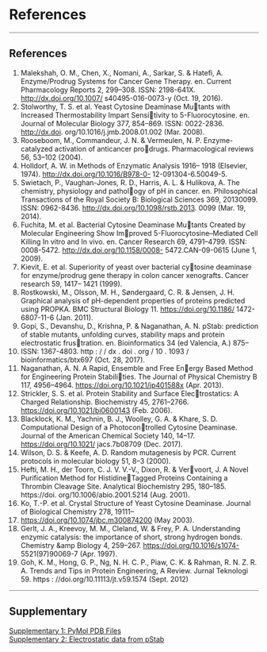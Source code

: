 # References

<hr style="height:1px;border:none;color:#808080;background-color:#808080;" />

## **References**

1. Malekshah, O. M., Chen, X., Nomani, A., Sarkar, S.
& Hatefi, A. Enzyme/Prodrug Systems for Cancer
Gene Therapy. en. Current Pharmacology Reports 2,
299–308. ISSN: 2198-641X. http://dx.doi.org/10.1007/
s40495-016-0073-y (Oct. 19, 2016).
2. Stolworthy, T. S. et al. Yeast Cytosine Deaminase Mutants with Increased Thermostability Impart Sensitivity to 5-Fluorocytosine. en. Journal of Molecular
Biology 377, 854–869. ISSN: 0022-2836. http://dx.doi.
org/10.1016/j.jmb.2008.01.002 (Mar. 2008).
3. Rooseboom, M., Commandeur, J. N. & Vermeulen,
N. P. Enzyme-catalyzed activation of anticancer prodrugs. Pharmacological reviews 56, 53–102 (2004).
4. Holldorf, A. W. in Methods of Enzymatic Analysis 1916–
1918 (Elsevier, 1974). http://dx.doi.org/10.1016/B978-0-
12-091304-6.50049-5.
5. Swietach, P., Vaughan-Jones, R. D., Harris, A. L. &
Hulikova, A. The chemistry, physiology and pathology of pH in cancer. en. Philosophical Transactions of
the Royal Society B: Biological Sciences 369, 20130099.
ISSN: 0962-8436. http://dx.doi.org/10.1098/rstb.2013.
0099 (Mar. 19, 2014).
6. Fuchita, M. et al. Bacterial Cytosine Deaminase Mutants Created by Molecular Engineering Show Improved 5-Fluorocytosine–Mediated Cell Killing In
vitro and In vivo. en. Cancer Research 69, 4791–4799.
ISSN: 0008-5472. http://dx.doi.org/10.1158/0008-
5472.CAN-09-0615 (June 1, 2009).
7. Kievit, E. et al. Superiority of yeast over bacterial cytosine deaminase for enzyme/prodrug gene therapy
in colon cancer xenografts. Cancer research 59, 1417–
1421 (1999).
8. Rostkowski, M., Olsson, M. H., Søndergaard, C. R. &
Jensen, J. H. Graphical analysis of pH-dependent
properties of proteins predicted using PROPKA.
BMC Structural Biology 11. https://doi.org/10.1186/
1472-6807-11-6 (Jan. 2011).
9. Gopi, S., Devanshu, D., Krishna, P. & Naganathan,
A. N. pStab: prediction of stable mutants, unfolding
curves, stability maps and protein electrostatic frustration. en. Bioinformatics 34 (ed Valencia, A.) 875–
877. ISSN: 1367-4803. http : / / dx . doi . org / 10 . 1093 /
bioinformatics/btx697 (Oct. 28, 2017).
10. Naganathan, A. N. A Rapid, Ensemble and Free Energy Based Method for Engineering Protein Stabilities. The Journal of Physical Chemistry B 117, 4956–4964.
https://doi.org/10.1021/jp401588x (Apr. 2013).
11. Strickler, S. S. et al. Protein Stability and Surface Electrostatics: A Charged Relationship. Biochemistry 45,
2761–2766. https://doi.org/10.1021/bi0600143 (Feb.
2006).
12. Blacklock, K. M., Yachnin, B. J., Woolley, G. A. &
Khare, S. D. Computational Design of a Photocontrolled Cytosine Deaminase. Journal of the American
Chemical Society 140, 14–17. https://doi.org/10.1021/
jacs.7b08709 (Dec. 2017).
13. Wilson, D. S. & Keefe, A. D. Random mutagenesis
by PCR. Current protocols in molecular biology 51, 8–3
(2000).
14. Hefti, M. H., der Toorn, C. J. V. V.-V., Dixon, R. & Vervoort, J. A Novel Purification Method for HistidineTagged Proteins Containing a Thrombin Cleavage
Site. Analytical Biochemistry 295, 180–185. https://doi.
org/10.1006/abio.2001.5214 (Aug. 2001).
15. Ko, T.-P. et al. Crystal Structure of Yeast Cytosine
Deaminase. Journal of Biological Chemistry 278, 19111–
19117. https://doi.org/10.1074/jbc.m300874200 (May
2003).
16. Gerlt, J. A., Kreevoy, M. M., Cleland, W. & Frey, P. A.
Understanding enzymic catalysis: the importance
of short, strong hydrogen bonds. Chemistry &amp
Biology 4, 259–267. https://doi.org/10.1016/s1074-
5521(97)90069-7 (Apr. 1997).
17. Goh, K. M., Hong, G. P., Ng, N. H. C. P., Piaw, C. K.
& Rahman, R. N. Z. R. A. Trends and Tips in Protein
Engineering, A Review. Jurnal Teknologi 59. https :
//doi.org/10.11113/jt.v59.1574 (Sept. 2012)


<hr style="height:1px;border:none;color:#808080;background-color:#808080;" />

## **Supplementary**

<a href="https://drive.google.com/drive/folders/1yH9yyBm0OmR5GpFdfAdzm6LsZDxX6gwD">Supplementary 1: PyMol PDB Files</a><br>
<a href="https://drive.google.com/drive/folders/16uxr1bpSPz2pwj4vUqToOmkuimMBmZ8m">Supplementary 2: Electrostatic data from pStab</a>
